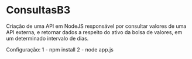# ConsultasB3

Criação de uma API em NodeJS responsável por consultar valores de uma API externa, e retornar dados a respeito do ativo da bolsa de valores, em um determinado intervalo
de dias.

Configuração:
1 - npm install
2 - node app.js
